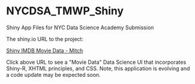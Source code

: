 # NYCDSA_TMWP_Shiny
Shiny App Files for NYC Data Science Academy Submission

The shiny.io URL to the project:

[Shiny IMDB Movie Data - Mitch](https://themitchworkspro.shinyapps.io/tmwp_shiny_app_-_imdb/)

Click above URL to see a "Movie Data" Data Science UI that incorporates Shiny-R, XHTML principles, and CSS.  Note, this application is evolving and a code update may be expected soon.
